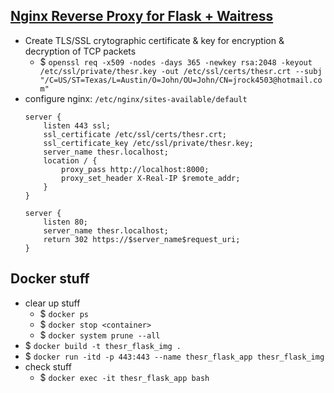 ## [Nginx Reverse Proxy for Flask + Waitress](https://docs.pylonsproject.org/projects/waitress/en/stable/reverse-proxy.html)
- Create TLS/SSL crytographic certificate & key for encryption & decryption of TCP packets
    - $ `openssl req -x509 -nodes -days 365 -newkey rsa:2048 -keyout /etc/ssl/private/thesr.key -out /etc/ssl/certs/thesr.crt --subj "/C=US/ST=Texas/L=Austin/O=John/OU=John/CN=jrock4503@hotmail.com"`
- configure nginx: `/etc/nginx/sites-available/default`
    ```
    server {
        listen 443 ssl;
        ssl_certificate /etc/ssl/certs/thesr.crt;
        ssl_certificate_key /etc/ssl/private/thesr.key;
        server_name thesr.localhost;
        location / {
            proxy_pass http://localhost:8000;
            proxy_set_header X-Real-IP $remote_addr;
        }
    }

    server {
        listen 80;
        server_name thesr.localhost;
        return 302 https://$server_name$request_uri;
    }
    ```

## Docker stuff
- clear up stuff
    - $ `docker ps`
    - $ `docker stop <container>`
    - $ `docker system prune --all`
- $ `docker build -t thesr_flask_img .`
- $ `docker run -itd -p 443:443 --name thesr_flask_app thesr_flask_img`
- check stuff
    - $ `docker exec -it thesr_flask_app bash`

